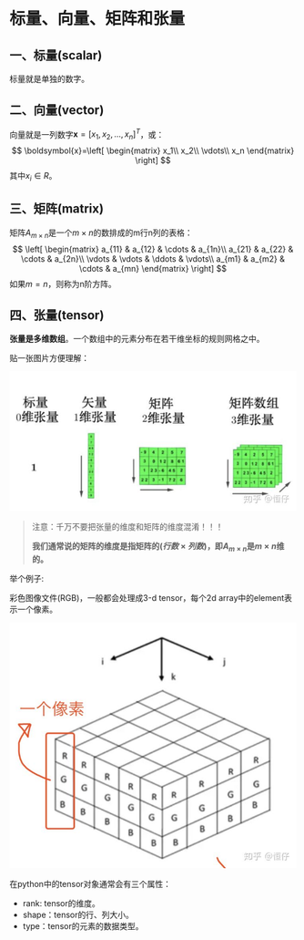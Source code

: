 # 标量、向量、矩阵和张量

## 一、标量(scalar)

标量就是单独的数字。

## 二、向量(vector)

向量就是一列数字$\boldsymbol{x}=[x_1,x_2,...,x_n]^T$，或：
$$
\boldsymbol{x}=\left[
\begin{matrix}
x_1\\
x_2\\
\vdots\\
x_n
\end{matrix}
\right]
$$
其中$x_i\in R$。

## 三、矩阵(matrix)

矩阵$A_{m\times n}$是一个$m \times n$的数排成的m行n列的表格：
$$
\left[
\begin{matrix}
a_{11} & a_{12} & \cdots & a_{1n}\\
a_{21} & a_{22} & \cdots & a_{2n}\\
\vdots & \vdots & \ddots & \vdots\\
a_{m1} & a_{m2} & \cdots & a_{mn}
\end{matrix}
\right]
$$
如果$m = n$，则称为n阶方阵。

## 四、张量(tensor)

**张量是多维数组**。一个数组中的元素分布在若干维坐标的规则网格之中。

贴一张图片方便理解：

![](tensor.jpg)

> 注意：千万不要把张量的维度和矩阵的维度混淆！！！
>
> **我们通常说的矩阵的维度是指矩阵的$(行数 \times 列数)$，即$A_{m\times n}$是$m \times n$维的。**

举个例子:

彩色图像文件(RGB)，一般都会处理成3-d tensor，每个2d array中的element表示一个像素。

![img](picture.jpg)

在python中的tensor对象通常会有三个属性：

+ rank: tensor的维度。
+ shape：tensor的行、列大小。
+  type：tensor的元素的数据类型。

